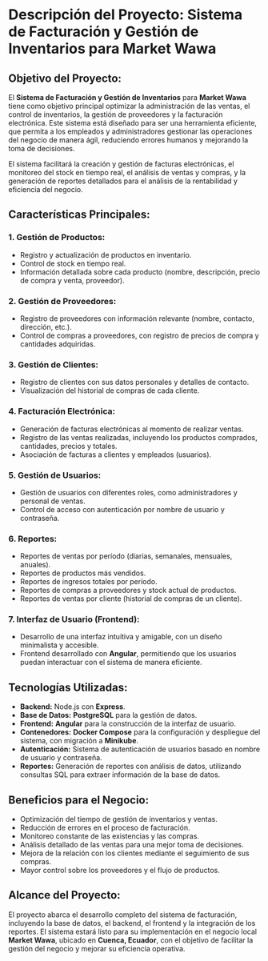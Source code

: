 # Descripción del Proyecto: Sistema de Facturación y Gestión de Inventarios para Market Wawa

## Objetivo del Proyecto:

El **Sistema de Facturación y Gestión de Inventarios** para **Market Wawa** tiene como objetivo principal optimizar la administración de las ventas, el control de inventarios, la gestión de proveedores y la facturación electrónica. Este sistema está diseñado para ser una herramienta eficiente, que permita a los empleados y administradores gestionar las operaciones del negocio de manera ágil, reduciendo errores humanos y mejorando la toma de decisiones.

El sistema facilitará la creación y gestión de facturas electrónicas, el monitoreo del stock en tiempo real, el análisis de ventas y compras, y la generación de reportes detallados para el análisis de la rentabilidad y eficiencia del negocio.

## Características Principales:

### 1. Gestión de Productos:
- Registro y actualización de productos en inventario.
- Control de stock en tiempo real.
- Información detallada sobre cada producto (nombre, descripción, precio de compra y venta, proveedor).

### 2. Gestión de Proveedores:
- Registro de proveedores con información relevante (nombre, contacto, dirección, etc.).
- Control de compras a proveedores, con registro de precios de compra y cantidades adquiridas.

### 3. Gestión de Clientes:
- Registro de clientes con sus datos personales y detalles de contacto.
- Visualización del historial de compras de cada cliente.

### 4. Facturación Electrónica:
- Generación de facturas electrónicas al momento de realizar ventas.
- Registro de las ventas realizadas, incluyendo los productos comprados, cantidades, precios y totales.
- Asociación de facturas a clientes y empleados (usuarios).

### 5. Gestión de Usuarios:
- Gestión de usuarios con diferentes roles, como administradores y personal de ventas.
- Control de acceso con autenticación por nombre de usuario y contraseña.

### 6. Reportes:
- Reportes de ventas por período (diarias, semanales, mensuales, anuales).
- Reportes de productos más vendidos.
- Reportes de ingresos totales por período.
- Reportes de compras a proveedores y stock actual de productos.
- Reportes de ventas por cliente (historial de compras de un cliente).

### 7. Interfaz de Usuario (Frontend):
- Desarrollo de una interfaz intuitiva y amigable, con un diseño minimalista y accesible.
- Frontend desarrollado con **Angular**, permitiendo que los usuarios puedan interactuar con el sistema de manera eficiente.

## Tecnologías Utilizadas:

- **Backend:** Node.js con **Express**.
- **Base de Datos:** **PostgreSQL** para la gestión de datos.
- **Frontend:** **Angular** para la construcción de la interfaz de usuario.
- **Contenedores:** **Docker Compose** para la configuración y despliegue del sistema, con migración a **Minikube**.
- **Autenticación:** Sistema de autenticación de usuarios basado en nombre de usuario y contraseña.
- **Reportes:** Generación de reportes con análisis de datos, utilizando consultas SQL para extraer información de la base de datos.

## Beneficios para el Negocio:

- Optimización del tiempo de gestión de inventarios y ventas.
- Reducción de errores en el proceso de facturación.
- Monitoreo constante de las existencias y las compras.
- Análisis detallado de las ventas para una mejor toma de decisiones.
- Mejora de la relación con los clientes mediante el seguimiento de sus compras.
- Mayor control sobre los proveedores y el flujo de productos.

## Alcance del Proyecto:

El proyecto abarca el desarrollo completo del sistema de facturación, incluyendo la base de datos, el backend, el frontend y la integración de los reportes. El sistema estará listo para su implementación en el negocio local **Market Wawa**, ubicado en **Cuenca, Ecuador**, con el objetivo de facilitar la gestión del negocio y mejorar su eficiencia operativa.
